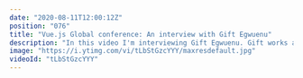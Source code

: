 ```yaml
---
date: "2020-08-11T12:00:12Z"
position: "076"
title: "Vue.js Global conference: An interview with Gift Egwuenu"
description: "In this video I'm interviewing Gift Egwuenu. Gift works at Passionate People as a web developer, she is a Media Developer Expert at Cloudinary, she has a YouTube channel and she is a Technical Writer. Wow! We discuss her talk about JAMstack and Gridsome and after that we dive into how she experiences working from Lagos, Nigeria while most of her colleagues are in Europe or the US.\n\nThis video is made in collaboration with the Vue.js Global conference. \nMore details here: https://vuejs.amsterdam \n\nFollow Gift here:\nhttps://twitter.com/lauragift_\nhttps://www.giftegwuenu.com\nhttps://github.com/lauragift21\nhttps://www.youtube.com/channel/UCgUgg53iJX1pdabUxpkgozA\n\nFollow me here:\nWebsite: https://timbenniks.dev/\nTwitter: https://twitter.com/timbenniks\nGithub: https://github.com/timbenniks"
image: "https://i.ytimg.com/vi/tLbStGzcYYY/maxresdefault.jpg"
videoId: "tLbStGzcYYY"
---
```



